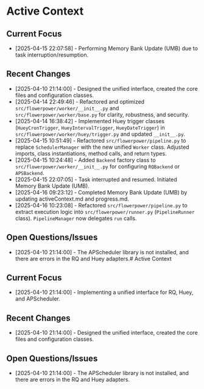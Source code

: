 # Active Context

## Current Focus

*   [2025-04-15 22:07:58] - Performing Memory Bank Update (UMB) due to task interruption/resumption.

## Recent Changes

*   [2025-04-10 21:14:00] - Designed the unified interface, created the core files and configuration classes.
*   [2025-04-14 22:49:46] - Refactored and optimized `src/flowerpower/worker/__init__.py` and `src/flowerpower/worker/base.py` for clarity, robustness, and security.
*   [2025-04-14 16:38:42] - Implemented Huey trigger classes (`HueyCronTrigger`, `HueyIntervalTrigger`, `HueyDateTrigger`) in `src/flowerpower/worker/huey/trigger.py` and updated `__init__.py`.
*   [2025-04-15 10:51:49] - Refactored `src/flowerpower/pipeline.py` to replace `SchedulerManager` with the new unified `Worker` class. Adjusted imports, class instantiations, method calls, and return types.
*   [2025-04-15 10:24:48] - Added `Backend` factory class to `src/flowerpower/worker/__init__.py` for configuring `RQBackend` or `APSBackend`.
*   [2025-04-15 22:07:05] - Task interrupted and resumed. Initiated Memory Bank Update (UMB).
*   [2025-04-16 09:23:12] - Completed Memory Bank Update (UMB) by updating activeContext.md and progress.md.
*   [2025-04-16 10:23:08] - Refactored `src/flowerpower/pipeline.py` to extract execution logic into `src/flowerpower/runner.py` (`PipelineRunner` class). `PipelineManager` now delegates `run` calls.

## Open Questions/Issues

*   [2025-04-10 21:14:00] - The APScheduler library is not installed, and there are errors in the RQ and Huey adapters.# Active Context

## Current Focus

*   [2025-04-10 21:14:00] - Implementing a unified interface for RQ, Huey, and APScheduler.

## Recent Changes

*   [2025-04-10 21:14:00] - Designed the unified interface, created the core files and configuration classes.

## Open Questions/Issues

*   [2025-04-10 21:14:00] - The APScheduler library is not installed, and there are errors in the RQ and Huey adapters.